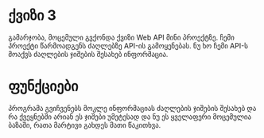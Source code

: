 # ქვიზი 3
გამარჯობა, მოცემული გვქონდა ქვიზი Web API მინი პროექტზე. ჩემი პროექტი წარმოადგენს ძაღლებზე API-ის გამოყენებას. ნუ ხო ჩემი API-ს მოაქვს ძაღლების ჯიშების შესახებ ინფორმაცია.
# ფუნქციები
პროგრამა გვიჩვენებს მოკლე ინფორმაციას ძაღლების ჯიშების შესახებ და რა ქვეყნებში არიან ეს ჯიშები უმეტესად და ნუ ეს ყველაფერი მოცემულია ბაზაში, რათა მარტივი გახდეს მათი წაკითხვა.
